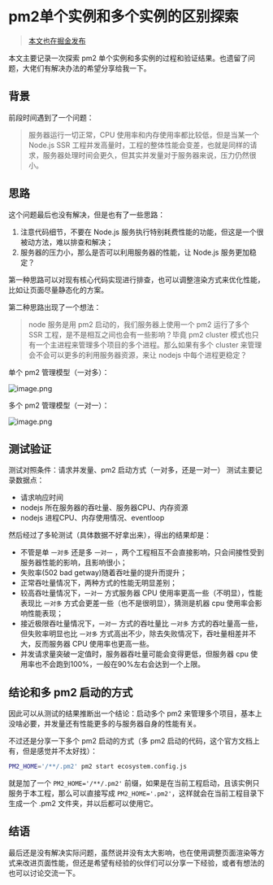 # pm2单个实例和多个实例的区别探索

> [本文也在掘金发布](https://juejin.cn/post/7199299945084928057)

本文主要记录一次探索 pm2 单个实例和多实例的过程和验证结果。也遗留了问题，大佬们有解决办法的希望分享给我一下。

## 背景

前段时间遇到了一个问题：

> 服务器运行一切正常，CPU 使用率和内存使用率都比较低，但是当某一个 Node.js SSR 工程并发高量时，工程的整体性能会变差，也就是同样的请求，服务器处理时间会更久，但其实并发量对于服务器来说，压力仍然很小。

## 思路

这个问题最后也没有解决，但是也有了一些思路：

1. 注意代码细节，不要在 Node.js 服务执行特别耗费性能的功能，但这是一个很被动方法，难以排查和解决；
2. 服务器的压力小，那么是否可以利用服务器的性能，让 Node.js 服务更加稳定？

第一种思路可以对现有核心代码实现进行排查，也可以调整渲染方式来优化性能，比如让页面尽量静态化的方案。

第二种思路出现了一个想法：

> node 服务是用 pm2 启动的，我们服务器上使用一个 pm2 运行了多个 SSR 工程，是不是相互之间也会有一些影响？毕竟 pm2 cluster 模式也只有一个主进程来管理多个项目的多个进程。那么如果有多个 cluster 来管理会不会可以更多的利用服务器资源，来让 nodejs 中每个进程更稳定？

单个 pm2 管理模型（一对多）：

![image.png](https://p3-juejin.byteimg.com/tos-cn-i-k3u1fbpfcp/ff557de564474788b980ce57f9c64b64~tplv-k3u1fbpfcp-watermark.image?)

多个 pm2 管理模型（一对一）：

![image.png](https://p6-juejin.byteimg.com/tos-cn-i-k3u1fbpfcp/113e9edbbe6b4aac9bb1d0077d4696c8~tplv-k3u1fbpfcp-watermark.image?)

## 测试验证

测试对照条件：请求并发量、pm2 启动方式（一对多，还是一对一）
测试主要记录数据点：
- 请求响应时间
- nodejs 所在服务器的吞吐量、服务器CPU、内存资源
- nodejs 进程CPU、内存使用情况、eventloop

然后经过了多轮测试（具体数据不好拿出来），得出的结果却是：

- 不管是单 `一对多` 还是多 `一对一` ，两个工程相互不会直接影响，只会间接性受到服务器性能的影响，且影响很小；
- 失败率(502 bad getway)随着吞吐量的提升而提升；
- 正常吞吐量情况下，两种方式的性能无明显差别；
- 较高吞吐量情况下，`一对一` 方式服务器 CPU 使用率更高一些（不明显），性能表现比 `一对多` 方式会更差一些（也不是很明显），猜测是机器 cpu 使用率会影响性能表现；
- 接近极限吞吐量情况下，`一对一` 方式的吞吐量比 `一对多` 方式的吞吐量高一些，但失败率明显也比 `一对多` 方式高出不少，除去失败情况下，吞吐量相差并不大，反而服务器 CPU 使用率也更高一些。
- 并发请求量突破一定值时，服务器吞吐量可能会变得更低，但服务器 cpu 使用率也不会跑到100%，一般在90%左右会达到一个上限。

## 结论和多 pm2 启动的方式

因此可以从测试的结果推断出一个结论：启动多个 pm2 来管理多个项目，基本上没啥必要，并发量还有性能更多的与服务器自身的性能有关。

不过还是分享一下多个 pm2 启动的方式（多 pm2 启动的代码，这个官方文档上有，但是感觉并不太好找）：

```bash
PM2_HOME='/**/.pm2' pm2 start ecosystem.config.js
```

就是加了一个 `PM2_HOME='/**/.pm2'` 前缀，如果是在当前工程启动，且该实例只服务于本工程，那么可以直接写成 `PM2_HOME='.pm2'`，这样就会在当前工程目录下生成一个 .pm2 文件夹，并以后都可以使用它。

## 结语

最后还是没有解决实际问题，虽然说并没有太大影响，也在使用调整页面渲染等方式来改进页面性能，但还是希望有经验的伙伴们可以分享一下经验，或者有想法的也可以讨论交流一下。
